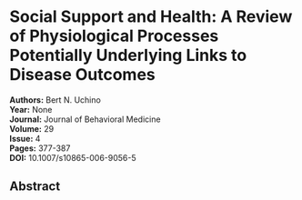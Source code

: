 # Social Support and Health: A Review of Physiological Processes Potentially Underlying Links to Disease Outcomes

**Authors:** Bert N. Uchino  
**Year:** None  
**Journal:** Journal of Behavioral Medicine  
**Volume:** 29  
**Issue:** 4  
**Pages:** 377-387  
**DOI:** 10.1007/s10865-006-9056-5  

## Abstract


